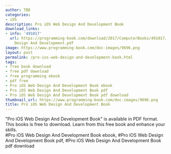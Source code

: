 ```yaml
---
author: TBD
categories:
- iOS
description: Pro iOS Web Design And Development Book
download_links:
- info: '491017'
  url: https://programming-book.com/download/2017/ComputerBooks/491017/Pro iOS Web
    Design And Development.pdf
image: https://www.programming-book.com/doc-images/9696.png
layout: post
permalink: /pro-ios-web-design-and-development-book.html
tags:
- free book download
- free pdf download
- free programming ebook
- pdf free
- Pro iOS Web Design And Development Book ebook
- Pro iOS Web Design And Development Book pdf
- Pro iOS Web Design And Development Book pdf download
thumbnail_url: https://www.programming-book.com/doc-images/9696.png
title: Pro iOS Web Design And Development Book
---
```


 
<div class="item-desc text-justify">
  "Pro iOS Web Design And Development Book" is available in PDF format. This books is free to download. Learn from this free book and enhance your skills.
  <br>
  #Pro iOS Web Design And Development Book ebook, #Pro iOS Web Design And Development Book pdf, #Pro iOS Web Design And Development Book pdf download
</div>